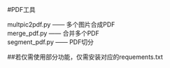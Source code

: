 #PDF工具


multpic2pdf.py   ——  多个图片合成PDF  
merge_pdf.py     ——  合并多个PDF  
segment_pdf.py   ——  PDF切分  

##若仅需使用部分功能，仅需安装对应的requements.txt
